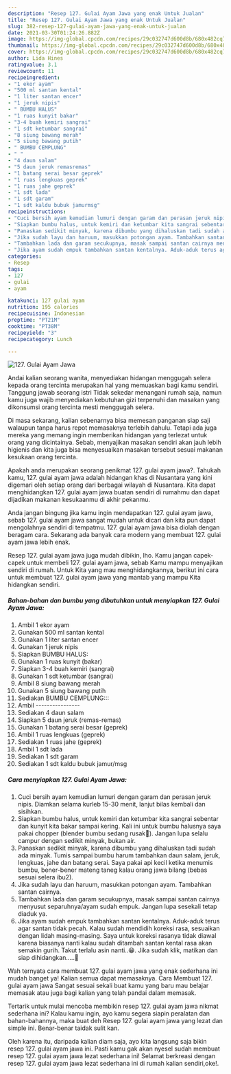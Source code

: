 ```yaml
---
description: "Resep 127. Gulai Ayam Jawa yang enak Untuk Jualan"
title: "Resep 127. Gulai Ayam Jawa yang enak Untuk Jualan"
slug: 382-resep-127-gulai-ayam-jawa-yang-enak-untuk-jualan
date: 2021-03-30T01:24:26.882Z
image: https://img-global.cpcdn.com/recipes/29c032747d600d8b/680x482cq70/127-gulai-ayam-jawa-foto-resep-utama.jpg
thumbnail: https://img-global.cpcdn.com/recipes/29c032747d600d8b/680x482cq70/127-gulai-ayam-jawa-foto-resep-utama.jpg
cover: https://img-global.cpcdn.com/recipes/29c032747d600d8b/680x482cq70/127-gulai-ayam-jawa-foto-resep-utama.jpg
author: Lida Hines
ratingvalue: 3.1
reviewcount: 11
recipeingredient:
- "1 ekor ayam"
- "500 ml santan kental"
- "1 liter santan encer"
- "1 jeruk nipis"
- " BUMBU HALUS"
- "1 ruas kunyit bakar"
- "3-4 buah kemiri sangrai"
- "1 sdt ketumbar sangrai"
- "8 siung bawang merah"
- "5 siung bawang putih"
- " BUMBU CEMPLUNG"
- " "
- "4 daun salam"
- "5 daun jeruk remasremas"
- "1 batang serai besar geprek"
- "1 ruas lengkuas geprek"
- "1 ruas jahe geprek"
- "1 sdt lada"
- "1 sdt garam"
- "1 sdt kaldu bubuk jamurmsg"
recipeinstructions:
- "Cuci bersih ayam kemudian lumuri dengan garam dan perasan jeruk nipis. Diamkan selama kurleb 15-30 menit, lanjut bilas kembali dan sisihkan."
- "Siapkan bumbu halus, untuk kemiri dan ketumbar kita sangrai sebentar dan kunyit kita bakar sampai kering. Kali ini untuk bumbu halusnya saya pakai chopper (blender bumbu sedang rusak🤭). Jangan lupa selalu campur dengan sedikit minyak, bukan air."
- "Panaskan sedikit minyak, karena dibumbu yang dihaluskan tadi sudah ada minyak. Tumis sampai bumbu harum tambahkan daun salam, jeruk, lengkuas, jahe dan batang serai. Saya pakai api kecil ketika menumis bumbu, bener-bener mateng taneg kalau orang jawa bilang (bebas sesuai selera ibu2)."
- "Jika sudah layu dan haruum, masukkan potongan ayam. Tambahkan santan cairnya."
- "Tambahkan lada dan garam secukupnya, masak sampai santan cairnya menyusut separuhnya/ayam sudah empuk. Jangan lupa sesekali tetap diaduk ya."
- "Jika ayam sudah empuk tambahkan santan kentalnya. Aduk-aduk terus agar santan tidak pecah. Kalau sudah mendidih koreksi rasa, sesuaikan dengan lidah masing-masing. Saya untuk koreksi rasanya tidak diawal karena biasanya nanti kalau sudah ditambah santan kental rasa akan semakin gurih. Takut terlalu asin nanti..😁. Jika sudah klik, matikan dan siap dihidangkan.....🙂"
categories:
- Resep
tags:
- 127
- gulai
- ayam

katakunci: 127 gulai ayam 
nutrition: 195 calories
recipecuisine: Indonesian
preptime: "PT21M"
cooktime: "PT38M"
recipeyield: "3"
recipecategory: Lunch

---
```



![127. Gulai Ayam Jawa](https://img-global.cpcdn.com/recipes/29c032747d600d8b/680x482cq70/127-gulai-ayam-jawa-foto-resep-utama.jpg)

Andai kalian seorang wanita, menyediakan hidangan menggugah selera kepada orang tercinta merupakan hal yang memuaskan bagi kamu sendiri. Tanggung jawab seorang istri Tidak sekedar menangani rumah saja, namun kamu juga wajib menyediakan kebutuhan gizi terpenuhi dan masakan yang dikonsumsi orang tercinta mesti menggugah selera.

Di masa  sekarang, kalian sebenarnya bisa memesan panganan siap saji walaupun tanpa harus repot memasaknya terlebih dahulu. Tetapi ada juga mereka yang memang ingin memberikan hidangan yang terlezat untuk orang yang dicintainya. Sebab, menyajikan masakan sendiri akan jauh lebih higienis dan kita juga bisa menyesuaikan masakan tersebut sesuai makanan kesukaan orang tercinta. 



Apakah anda merupakan seorang penikmat 127. gulai ayam jawa?. Tahukah kamu, 127. gulai ayam jawa adalah hidangan khas di Nusantara yang kini digemari oleh setiap orang dari berbagai wilayah di Nusantara. Kita dapat menghidangkan 127. gulai ayam jawa buatan sendiri di rumahmu dan dapat dijadikan makanan kesukaanmu di akhir pekanmu.

Anda jangan bingung jika kamu ingin mendapatkan 127. gulai ayam jawa, sebab 127. gulai ayam jawa sangat mudah untuk dicari dan kita pun dapat mengolahnya sendiri di tempatmu. 127. gulai ayam jawa bisa diolah dengan beragam cara. Sekarang ada banyak cara modern yang membuat 127. gulai ayam jawa lebih enak.

Resep 127. gulai ayam jawa juga mudah dibikin, lho. Kamu jangan capek-capek untuk membeli 127. gulai ayam jawa, sebab Kamu mampu menyajikan sendiri di rumah. Untuk Kita yang mau menghidangkannya, berikut ini cara untuk membuat 127. gulai ayam jawa yang mantab yang mampu Kita hidangkan sendiri.

<!--inarticleads1-->

##### Bahan-bahan dan bumbu yang dibutuhkan untuk menyiapkan 127. Gulai Ayam Jawa:

1. Ambil 1 ekor ayam
1. Gunakan 500 ml santan kental
1. Gunakan 1 liter santan encer
1. Gunakan 1 jeruk nipis
1. Siapkan  BUMBU HALUS:
1. Gunakan 1 ruas kunyit (bakar)
1. Siapkan 3-4 buah kemiri (sangrai)
1. Gunakan 1 sdt ketumbar (sangrai)
1. Ambil 8 siung bawang merah
1. Gunakan 5 siung bawang putih
1. Sediakan  BUMBU CEMPLUNG:::
1. Ambil  ----------------
1. Sediakan 4 daun salam
1. Siapkan 5 daun jeruk (remas-remas)
1. Gunakan 1 batang serai besar (geprek)
1. Ambil 1 ruas lengkuas (geprek)
1. Sediakan 1 ruas jahe (geprek)
1. Ambil 1 sdt lada
1. Sediakan 1 sdt garam
1. Sediakan 1 sdt kaldu bubuk jamur/msg




<!--inarticleads2-->

##### Cara menyiapkan 127. Gulai Ayam Jawa:

1. Cuci bersih ayam kemudian lumuri dengan garam dan perasan jeruk nipis. Diamkan selama kurleb 15-30 menit, lanjut bilas kembali dan sisihkan.
1. Siapkan bumbu halus, untuk kemiri dan ketumbar kita sangrai sebentar dan kunyit kita bakar sampai kering. Kali ini untuk bumbu halusnya saya pakai chopper (blender bumbu sedang rusak🤭). Jangan lupa selalu campur dengan sedikit minyak, bukan air.
1. Panaskan sedikit minyak, karena dibumbu yang dihaluskan tadi sudah ada minyak. Tumis sampai bumbu harum tambahkan daun salam, jeruk, lengkuas, jahe dan batang serai. Saya pakai api kecil ketika menumis bumbu, bener-bener mateng taneg kalau orang jawa bilang (bebas sesuai selera ibu2).
1. Jika sudah layu dan haruum, masukkan potongan ayam. Tambahkan santan cairnya.
1. Tambahkan lada dan garam secukupnya, masak sampai santan cairnya menyusut separuhnya/ayam sudah empuk. Jangan lupa sesekali tetap diaduk ya.
1. Jika ayam sudah empuk tambahkan santan kentalnya. Aduk-aduk terus agar santan tidak pecah. Kalau sudah mendidih koreksi rasa, sesuaikan dengan lidah masing-masing. Saya untuk koreksi rasanya tidak diawal karena biasanya nanti kalau sudah ditambah santan kental rasa akan semakin gurih. Takut terlalu asin nanti..😁. Jika sudah klik, matikan dan siap dihidangkan.....🙂




Wah ternyata cara membuat 127. gulai ayam jawa yang enak sederhana ini mudah banget ya! Kalian semua dapat memasaknya. Cara Membuat 127. gulai ayam jawa Sangat sesuai sekali buat kamu yang baru mau belajar memasak atau juga bagi kalian yang telah pandai dalam memasak.

Tertarik untuk mulai mencoba membikin resep 127. gulai ayam jawa nikmat sederhana ini? Kalau kamu ingin, ayo kamu segera siapin peralatan dan bahan-bahannya, maka buat deh Resep 127. gulai ayam jawa yang lezat dan simple ini. Benar-benar taidak sulit kan. 

Oleh karena itu, daripada kalian diam saja, ayo kita langsung saja bikin resep 127. gulai ayam jawa ini. Pasti kamu gak akan nyesel sudah membuat resep 127. gulai ayam jawa lezat sederhana ini! Selamat berkreasi dengan resep 127. gulai ayam jawa lezat sederhana ini di rumah kalian sendiri,oke!.

